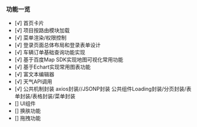 ### 功能一览
      
- [√] 首页卡片
- [√] 项目按路由模块加载
- [√] 菜单渲染/权限控制
- [√] 登录页面总体布局和登录表单设计
- [√] 车辆订单基础查询功能实现
- [√] 基于百度Map SDK实现地图可视化常用功能
- [√] 基于Echart实现常用图表功能
- [√] 富文本编辑器
- [√] 天气API调用
- [√] 公共机制封装 axios封装//JSONP封装 公共组件Loading封装/分页封装/表单封装/表格封装/菜单封装
- [] UI组件
- [] 换肤功能
- [] 拖拽功能


